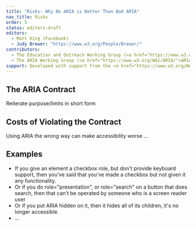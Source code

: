```yaml
---
title: "Risks: Why No ARIA is Better Than Bad ARIA"
nav_title: Risks
order: 5
status: editors-draft
editors:
  - Matt King (Facebook)
  - Judy Brewer: "https://www.w3.org/People/Brewer/"
contributors:
  - The Education and Outreach Working Group (<a href="https://www.w3.org/WAI/EO/">EOWG</a>)
  - The ARIA Working Group (<a href="https://www.w3.org/WAI/ARIA/">ARIA</a>)
support: Developed with support from the <a href="https://www.w3.org/WAI/WCAGTA/">U.S. Access Board, WCAG TA Project, Task 2</a>.
---
```


## The ARIA Contract

Reiterate purpose/limits in short form

## Costs of Violating the Contract

Using ARIA the wrong way can make accessibility worse ...

## Examples

* If you give an element a checkbox role, but don't provide keyboard support, then you’ve said that you’ve made a checkbox but not given it any functionality.
* Or if you do role="presentation", or role="search" on a button that does search, then that can’t be operated by someone who is a screen reader user
* Or if you put ARIA hidden on it, then it hides all of its children, it's no longer accessible.
* ...

